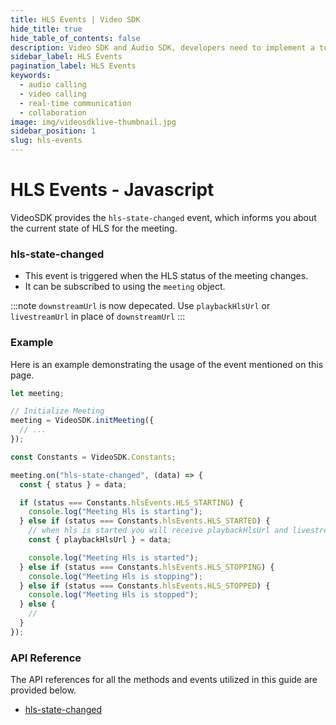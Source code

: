 ```yaml
---
title: HLS Events | Video SDK
hide_title: true
hide_table_of_contents: false
description: Video SDK and Audio SDK, developers need to implement a token server. This requires efforts on both the front-end and backend.
sidebar_label: HLS Events
pagination_label: HLS Events
keywords:
  - audio calling
  - video calling
  - real-time communication
  - collaboration
image: img/videosdklive-thumbnail.jpg
sidebar_position: 1
slug: hls-events
---
```


# HLS Events - Javascript

VideoSDK provides the `hls-state-changed` event, which informs you about the current state of HLS for the meeting.

### hls-state-changed

- This event is triggered when the HLS status of the meeting changes.
- It can be subscribed to using the `meeting` object.

:::note
`downstreamUrl` is now depecated. Use `playbackHlsUrl` or `livestreamUrl` in place of `downstreamUrl`
:::

### Example

Here is an example demonstrating the usage of the event mentioned on this page.

```javascript
let meeting;

// Initialize Meeting
meeting = VideoSDK.initMeeting({
  // ...
});

const Constants = VideoSDK.Constants;

meeting.on("hls-state-changed", (data) => {
  const { status } = data;

  if (status === Constants.hlsEvents.HLS_STARTING) {
    console.log("Meeting Hls is starting");
  } else if (status === Constants.hlsEvents.HLS_STARTED) {
    // when hls is started you will receive playbackHlsUrl and livestreamUrl.
    const { playbackHlsUrl } = data;

    console.log("Meeting Hls is started");
  } else if (status === Constants.hlsEvents.HLS_STOPPING) {
    console.log("Meeting Hls is stopping");
  } else if (status === Constants.hlsEvents.HLS_STOPPED) {
    console.log("Meeting Hls is stopped");
  } else {
    //
  }
});
```

### API Reference

The API references for all the methods and events utilized in this guide are provided below.

- [hls-state-changed](/javascript/api/sdk-reference/meeting-class/events#hls-state-changed)
